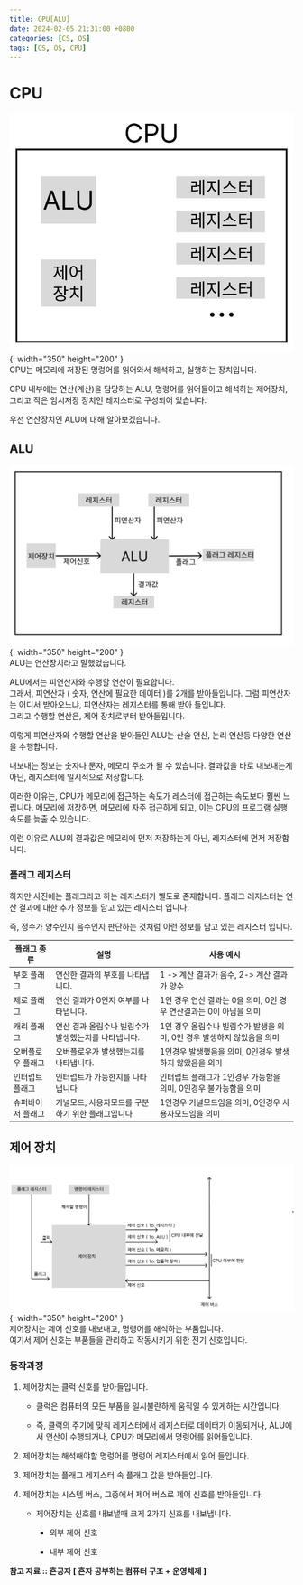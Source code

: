 ```yaml
---
title: CPU[ALU]
date: 2024-02-05 21:31:00 +0800
categories: [CS, OS]
tags: [CS, OS, CPU]
---
```

# CPU
 ![CPU](/assets/img/cs/CPU.png){: width="350" height="200" }<br/> 
CPU는 메모리에 저장된 명렁어를 읽어와서 해석하고, 실행하는 장치입니다.  

CPU 내부에는 연산(계산)을 담당하는 ALU, 명령어를 읽어들이고 해석하는 제어장치, 그리고 작은 임시저장 장치인 레지스터로 구성되어 있습니다.

우선 연산장치인 ALU에 대해 알아보겠습니다.

## ALU
 ![ALU](/assets/img/cs/ALU.png){: width="350" height="200" }<br/> 
 ALU는 연산장치라고 말했었습니다.

 ALU에서는 피연산자와 수행할 연산이 필요합니다.  
 그래서,  피연산자 ( 숫자, 연산에 필요한 데이터 )를 2개를 받아들입니다.
 그럼 피연산자는 어디서 받아오느냐, 피연산자는 레지스터를 통해 받아 들입니다.  
 그리고 수행할 연산은, 제어 장치로부터 받아들입니다.

 이렇게 피연산자와 수행할 연산을 받아들인 ALU는 산술 연산, 논리 연산등 다양한 연산을 수행합니다.  

 내보내는 정보는 숫자나 문자, 메모리 주소가 될 수 있습니다. 
 결과값을 바로 내보내는게 아닌, 레지스터에 일시적으로 저장합니다.  

 이러한 이유는, CPU가 메모리에 접근하는 속도가 레스터에 접근하는 속도보다 훨씬 느립니다. 메모리에 저장하면, 메모리에 자주 접근하게 되고, 이는 CPU의 프로그램 실행 속도를 늦출 수 있습니다. 

 이런 이유로 ALU의 결과값은 메모리에 먼저 저장하는게 아닌, 레지스터에 먼저 저장합니다.  

 ### 플래그 레지스터
 하지만 사진에는 플래그라고 하는 레지스터가 별도로 존재합니다.
 플래그 레지스터는 연산 결과에 대한 추가 정보를 담고 있는 레지스터 입니다.

 즉, 정수가 양수인지 음수인지 판단하는 것처럼 이런 정보를 담고 있는 레지스터 입니다.  

 | 플래그 종류          | 설명      | 사용 예시|
 |---------------------|-----------|-----|
 | 부호 플래그   | 연산한 결과의 부호를 나타냅니다. | 1 -> 계산 결과가 음수, 2->  계산 결과가 양수
 | 제로 플래그 | 연산 결과가 0인지 여부를 나타냅니다. | 1인 경우 연산 결과는 0을 의미, 0인 경우 연산결과는 0이 아님을 의미
 | 캐리 플래그 | 연산 결과 올림수나 빌림수가 발생했는지를 나타냅니다. | 1인 경우 올림수나 빌림수가 발생을 의미, 0인 경우 발생하지 않았음을 의미
 | 오버플로우 플래그 | 오버플로우가 발생했는지를 나타냅니다. | 1인경우 발생했음을 의미, 0인경우 발생하지 않았음을 의미
 | 인터럽트 플래그 | 인터럽트가 가능한지를 나타냅니다 | 인터럽트 플래그가 1인경우 가능함을 의미, 0인경우 불가능함을 의미
 | 슈퍼바이저 플래그 | 커널모드, 사용자모드를 구분하기 위한 플래그입니다 | 1인경우 커널모드임을 의미, 0인경우 사용자모드임을 의미  

## 제어 장치
 ![ControlUnit](/assets/img/cs/ControlUnit.png){: width="350" height="200" }<br/> 
 제어장치는 제어 신호를 내보내고, 명령어를 해석하는 부품입니다.  
 여기서 제어 신호는 부품들을 관리하고 작동시키기 위한 전기 신호입니다.  

 ### 동작과정
 1. 제어장치는 클럭 신호를 받아들입니다.  
    - 클럭은 컴퓨터의 모든 부품을 일시불란하게 움직일 수 있게하는 시간입니다. 

    - 즉, 클럭의 주기에 맞춰 레지스터에서 레지스터로 데이터가 이동되거나, ALU에서 연산이 수행되거나, CPU가 메모리에서 명령어를 읽어들입니다.  

 2. 제어장치는 해석해야할 명렁어를 명렁어 레지스터에서 읽어 들입니다.  

 3. 제어장치는 플래그 레지스터 속 플래그 값을 받아들입니다.  

 4. 제어장치는 시스템 버스, 그중에서 제어 버스로 제어 신호를 받아들입니다.  

    - 제어장치는 신호를 내보낼때 크게 2가지 신호를 내보냅니다.  

        - 외부 제어 신호  
        
        - 내부 제어 신호

**참고 자료 :: 혼공자 [ 혼자 공부하는 컴퓨터 구조 + 운영체제 ]**  